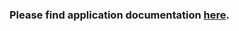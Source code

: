 
### Please find application documentation [here](https://doc.clickup.com/d/h/13g92t-64/e768fcc2b49e8ab).
